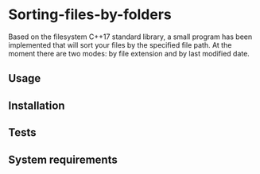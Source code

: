 # Sorting-files-by-folders
Based on the filesystem C++17 standard library, a small program has been implemented that will sort your files by the specified file path. At the moment there are two modes: by file extension and by last modified date.

## Usage


## Installation


## Tests


## System requirements

